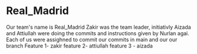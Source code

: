 # Real_Madrid
Our team's name is Real_Madrid
Zakir was the team leader, initiativly 
Aizada and Attiullah were doing the commits and instructions given by Nurlan agai.
Each of us were assighned to commit our commits in main and our our branch 
Feature 1- zakir
feature 2- attiullah
feature 3 - aizada 
